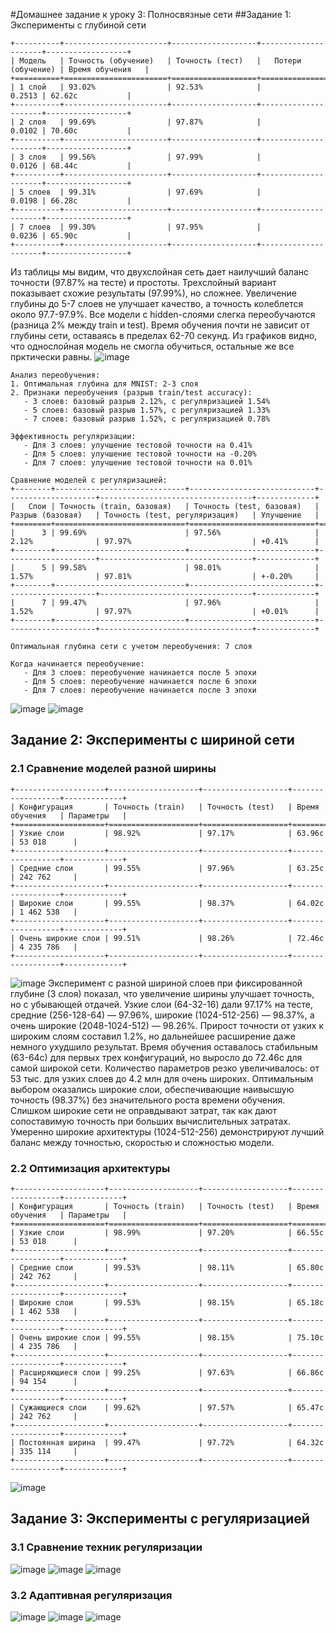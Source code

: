 #Домашнее задание к уроку 3: Полносвязные сети
##Задание 1: Эксперименты с глубиной сети
```
+----------+-----------------------+-------------------+---------------------+------------------+
| Модель   | Точность (обучение)   | Точность (тест)   |   Потери (обучение) | Время обучения   |
+==========+=======================+===================+=====================+==================+
| 1 слой   | 93.02%                | 92.53%            |              0.2513 | 62.62с           |
+----------+-----------------------+-------------------+---------------------+------------------+
| 2 слоя   | 99.69%                | 97.87%            |              0.0102 | 70.60с           |
+----------+-----------------------+-------------------+---------------------+------------------+
| 3 слоя   | 99.56%                | 97.99%            |              0.0126 | 68.44с           |
+----------+-----------------------+-------------------+---------------------+------------------+
| 5 слоев  | 99.31%                | 97.69%            |              0.0198 | 66.28с           |
+----------+-----------------------+-------------------+---------------------+------------------+
| 7 слоев  | 99.30%                | 97.95%            |              0.0236 | 65.90с           |
+----------+-----------------------+-------------------+---------------------+------------------+
```
Из таблицы мы видим, что двухслойная сеть дает наилучший баланс точности (97.87% на тесте) и простоты. Трехслойный вариант показывает схожие результаты (97.99%), но сложнее. Увеличение глубины до 5-7 слоев не улучшает качество, а точность колеблется около 97.7-97.9%. Все модели с hidden-слоями слегка переобучаются (разница 2% между train и test). Время обучения почти не зависит от глубины сети, оставаясь в пределах 62-70 секунд.
Из графиков видно, что однослойная модель не смогла обучиться, остальные же все прктически равны.
![image](https://github.com/user-attachments/assets/101709ec-44ab-4db4-94d5-b596323e7711)

```
Анализ переобучения:
1. Оптимальная глубина для MNIST: 2-3 слоя
2. Признаки переобучения (разрыв train/test accuracy):
   - 3 слоев: базовый разрыв 2.12%, с регуляризацией 1.54%
   - 5 слоев: базовый разрыв 1.57%, с регуляризацией 1.33%
   - 7 слоев: базовый разрыв 1.52%, с регуляризацией 0.78%

Эффективность регуляризации:
   - Для 3 слоев: улучшение тестовой точности на 0.41%
   - Для 5 слоев: улучшение тестовой точности на -0.20%
   - Для 7 слоев: улучшение тестовой точности на 0.01%

Сравнение моделей с регуляризацией:
+--------+-----------------------------+----------------------------+--------------------+----------------------------------+-------------+
|   Слои | Точность (train, базовая)   | Точность (test, базовая)   | Разрыв (базовая)   | Точность (test, регуляризация)   | Улучшение   |
+========+=============================+============================+====================+==================================+=============+
|      3 | 99.69%                      | 97.56%                     | 2.12%              | 97.97%                           | +0.41%      |
+--------+-----------------------------+----------------------------+--------------------+----------------------------------+-------------+
|      5 | 99.58%                      | 98.01%                     | 1.57%              | 97.81%                           | +-0.20%     |
+--------+-----------------------------+----------------------------+--------------------+----------------------------------+-------------+
|      7 | 99.47%                      | 97.96%                     | 1.52%              | 97.97%                           | +0.01%      |
+--------+-----------------------------+----------------------------+--------------------+----------------------------------+-------------+

Оптимальная глубина сети с учетом переобучения: 7 слоя

Когда начинается переобучение:
   - Для 3 слоев: переобучение начинается после 5 эпохи
   - Для 5 слоев: переобучение начинается после 6 эпохи
   - Для 7 слоев: переобучение начинается после 3 эпохи
```
![image](https://github.com/user-attachments/assets/c51c55b8-4e39-4d35-8968-5f12ad305233)
![image](https://github.com/user-attachments/assets/2aea7b5d-9ae5-49dc-8e2b-66fbf2969fe5)

## Задание 2: Эксперименты с шириной сети
### 2.1 Сравнение моделей разной ширины
```
+--------------------+--------------------+-------------------+------------------+-------------+
| Конфигурация       | Точность (train)   | Точность (test)   | Время обучения   | Параметры   |
+====================+====================+===================+==================+=============+
| Узкие слои         | 98.92%             | 97.17%            | 63.96с           | 53 018      |
+--------------------+--------------------+-------------------+------------------+-------------+
| Средние слои       | 99.55%             | 97.96%            | 63.25с           | 242 762     |
+--------------------+--------------------+-------------------+------------------+-------------+
| Широкие слои       | 99.55%             | 98.37%            | 64.02с           | 1 462 538   |
+--------------------+--------------------+-------------------+------------------+-------------+
| Очень широкие слои | 99.51%             | 98.26%            | 72.46с           | 4 235 786   |
+--------------------+--------------------+-------------------+------------------+-------------+
```
![image](https://github.com/user-attachments/assets/6f089005-3b3a-4592-b4ff-6bdd18367909)
Эксперимент с разной шириной слоев при фиксированной глубине (3 слоя) показал, что увеличение ширины улучшает точность, но с убывающей отдачей. Узкие слои (64-32-16) дали 97.17% на тесте, средние (256-128-64) — 97.96%, широкие (1024-512-256) — 98.37%, а очень широкие (2048-1024-512) — 98.26%. Прирост точности от узких к широким слоям составил 1.2%, но дальнейшее расширение даже немного ухудшило результат. Время обучения оставалось стабильным (63-64с) для первых трех конфигураций, но выросло до 72.46с для самой широкой сети. Количество параметров резко увеличивалось: от 53 тыс. для узких слоев до 4.2 млн для очень широких. Оптимальным выбором оказались широкие слои, обеспечивающие наивысшую точность (98.37%) без значительного роста времени обучения. Слишком широкие сети не оправдывают затрат, так как дают сопоставимую точность при больших вычислительных затратах. Умеренно широкие архитектуры (1024-512-256) демонстрируют лучший баланс между точностью, скоростью и сложностью модели.

### 2.2 Оптимизация архитектуры

```
+--------------------+--------------------+-------------------+------------------+-------------+
| Конфигурация       | Точность (train)   | Точность (test)   | Время обучения   | Параметры   |
+====================+====================+===================+==================+=============+
| Узкие слои         | 98.99%             | 97.20%            | 66.55с           | 53 018      |
+--------------------+--------------------+-------------------+------------------+-------------+
| Средние слои       | 99.53%             | 98.11%            | 65.80с           | 242 762     |
+--------------------+--------------------+-------------------+------------------+-------------+
| Широкие слои       | 99.53%             | 98.15%            | 65.18с           | 1 462 538   |
+--------------------+--------------------+-------------------+------------------+-------------+
| Очень широкие слои | 99.55%             | 98.15%            | 75.10с           | 4 235 786   |
+--------------------+--------------------+-------------------+------------------+-------------+
| Расширяющиеся слои | 99.25%             | 97.63%            | 66.86с           | 94 154      |
+--------------------+--------------------+-------------------+------------------+-------------+
| Сужающиеся слои    | 99.62%             | 97.57%            | 65.47с           | 242 762     |
+--------------------+--------------------+-------------------+------------------+-------------+
| Постоянная ширина  | 99.47%             | 97.72%            | 64.32с           | 335 114     |
+--------------------+--------------------+-------------------+------------------+-------------+
```
![image](https://github.com/user-attachments/assets/aaa65d4e-0be4-47e3-b751-2ddb7017ea39)

## Задание 3: Эксперименты с регуляризацией 
### 3.1 Сравнение техник регуляризации
![image](https://github.com/user-attachments/assets/590a78f7-fd66-4672-b556-a48e4180d148)
![image](https://github.com/user-attachments/assets/02ecc7a1-e197-4f14-a2f2-31627caf1855)
![image](https://github.com/user-attachments/assets/0ffd4943-a19e-4005-9081-894f5b022044)

### 3.2 Адаптивная регуляризация 
![image](https://github.com/user-attachments/assets/205adf76-cc22-4c0f-984b-622e3b53975f)
![image](https://github.com/user-attachments/assets/08fecc2b-d10c-4faa-88b5-e5091d725e28)
![image](https://github.com/user-attachments/assets/fd8e918d-762d-4c6f-b05f-83f6f4efaf8b)




